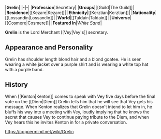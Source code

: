 |**Grelin**|
|-|-|
|**Profession**|Secretary|
|**Groups**|[[Guild\|The Guild]]|
|**Residence**|[[Kezare\|Kezare]]|
|**Ethnicity**|[[Kerztian\|Kerztian]]|
|**Nationality**|[[Lossandin\|Lossandin]]|
|**World**|[[Taldain\|Taldain]]|
|**Universe**|[[Cosmere\|Cosmere]]|
|**Featured In**|*White Sand*|

**Grelin** is the Lord Merchant [[Vey\|Vey's]] secretary.

## Appearance and Personality
Grelin has shoulder length blond hair and a blond goatee. He is seen wearing a white jacket over a purple shirt and is wearing a white top hat with a purple band.

## History
When [[Kenton\|Kenton]] comes to speak with Vey five days before the final vote on the [[Diem\|Diem]] Grelin tells him that he will see that Vey gets his message. When Kenton realizes that Grelin doesn't intend to let him in, he bluffs his way into a meeting with Vey, loudly implying that he knows the secret that causes Vey to continue paying tribute to the Diem, and when Vey hears this he invites Kenton in for a private conversation.



https://coppermind.net/wiki/Grelin
